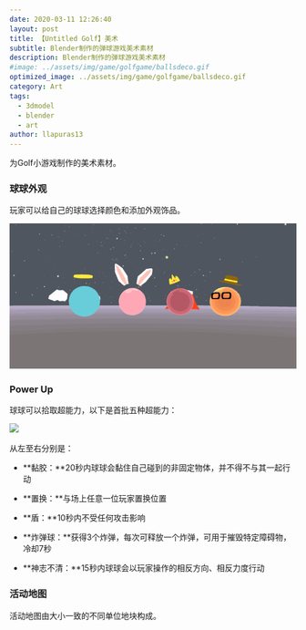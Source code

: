 ```yaml
---
date: 2020-03-11 12:26:40
layout: post
title: 【Untitled Golf】美术
subtitle: Blender制作的弹球游戏美术素材
description: Blender制作的弹球游戏美术素材
#image: ../assets/img/game/golfgame/ballsdeco.gif
optimized_image: ../assets/img/game/golfgame/ballsdeco.gif
category: Art
tags:
  - 3dmodel
  - blender
  - art
author: llapuras13
---
```


为Golf小游戏制作的美术素材。

### 球球外观

玩家可以给自己的球球选择颜色和添加外观饰品。

![](../assets/img/game/golfgame/ballsdeco.gif)

### Power Up

球球可以拾取超能力，以下是首批五种超能力：

![](../assets/img/game/golfgame/powerup.gif)

从左至右分别是：

- **黏胶：**20秒内球球会黏住自己碰到的非固定物体，并不得不与其一起行动

- **置换：**与场上任意一位玩家置换位置

- **盾：**10秒内不受任何攻击影响

- **炸弹球：**获得3个炸弹，每次可释放一个炸弹，可用于摧毁特定障碍物，冷却7秒

- **神志不清：**15秒内球球会以玩家操作的相反方向、相反力度行动

### 活动地图

活动地图由大小一致的不同单位地块构成。